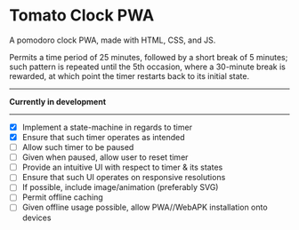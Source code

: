 # Tomato Clock PWA

A pomodoro clock PWA, made with HTML, CSS, and JS.

Permits a time period of 25 minutes, followed by a short break of 5 minutes; such pattern is repeated until the 5th occasion, where a 30-minute break is rewarded, at which point the timer restarts back to its initial state.

***

**Currently in development**

***

- [x] Implement a state-machine in regards to timer
- [x] Ensure that such timer operates as intended
- [ ] Allow such timer to be paused
- [ ] Given when paused, allow user to reset timer
- [ ] Provide an intuitive UI with respect to timer & its states
- [ ] Ensure that such UI operates on responsive resolutions
- [ ] If possible, include image/animation (preferably SVG)
- [ ] Permit offline caching
- [ ] Given offline usage possible, allow PWA//WebAPK installation onto devices
